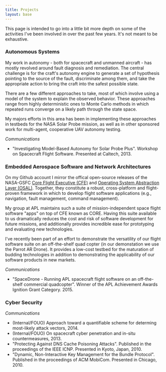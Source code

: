 ```yaml
---
title: Projects
layout: base
---
```


This page is intended to go into a little bit more depth on some of the activities I've been involved in over the past few years. It's not meant to be exhaustive.


### Autonomous Systems

My work in autonomy - both for spacecraft and unmanned aircraft - has mostly revolved around fault diagnosis and remediation.
The central challenge is for the craft's autonomy engine to generate a set of hypothesis pointing to the source of the fault,
discriminate among them, and take the appropriate action to bring the craft into the safest possible state.

There are a few different approaches to take, most of which involve using a model of the system to explain the observed behavior.
These approaches range from highly deterministic ones to Monte Carlo methods in which repeated runs converge on a likely path through the state space.

My majors efforts in this area has been in implementing these approaches in testbeds for the NASA Solar Probe mission,
as well as in other sponsored work for multi-agent, cooperative UAV autonomy testing.

*Communications*

 * "Investigating Model-Based Autonomy for Solar Probe Plus". Workshop on Spacecraft Flight Software. Presented at Caltech, 2013.


### Embedded Aerospace Software and Network Architectures

On my Github account I mirror the offical open-source releases of the NASA-GSFC [Core Flight Executive (CFE)](https://github.com/billvb/cfe) and [Operating System Abstraction Layer (OSAL)](https://github.com/billvb/osal).
Together, they constitute a robust, cross-platform and flight-proven framework in which to develop flight software applications (e.g., navigation, fault management, command management).

My group at APL maintains such a suite of mission-independent space flight software "apps" on top of CFE known as CORE.
Having this suite available to us dramatically reduces the cost and risk of software development for future missions,
and additionally provides incredible ease for prototyping and evaluating new technologies.

I've recently been part of an effort to demonstrate the versatility of our flight software suite on an off-the-shelf quad copter
(in our demonstation we use the Parrot AR Drone).
It provides a low-cost testbed for the maturation of budding technologies in addition to demonstrating the applicability of our software products in new markets.

*Communications*

 * "SpaceDrone - Running APL spacecraft flight software on an off-the-shelf commercial quadcopter". Winner of the APL Achievement Awards Ignition Grant Category. 2015.


### Cyber Security

*Communications*

 * (Internal/FOUO) Approach toward a quantifiable scheme for determing most-likely attack vectors, 2014.
 * (Internal/FOUO) On spacecraft cyber penetration and in-situ countermeasures, 2013.
 * "Protecting Against DNS Cache Poisoning Attacks". Published in the proceedings of the IEEE ICNP. Presented in Kyoto, Japan, 2010.
 * "Dynamic, Non-Interactive Key Management for the Bundle Protocol". Published in the proceedings of ACM MobiCom. Presented in Chicago, 2010.

